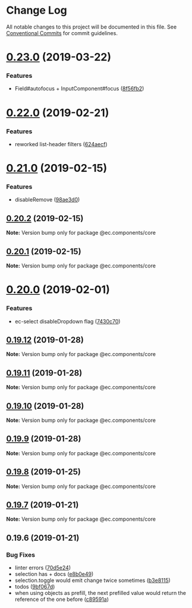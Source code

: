 # Change Log

All notable changes to this project will be documented in this file.
See [Conventional Commits](https://conventionalcommits.org) for commit guidelines.

# [0.23.0](https://github.com/entrecode/ec.components/compare/@ec.components/core@0.22.0...@ec.components/core@0.23.0) (2019-03-22)


### Features

* Field#autofocus + InputComponent#focus ([8f56fb2](https://github.com/entrecode/ec.components/commit/8f56fb2))





# [0.22.0](https://github.com/entrecode/ec.components/compare/@ec.components/core@0.21.0...@ec.components/core@0.22.0) (2019-02-21)


### Features

* reworked list-header filters ([624aecf](https://github.com/entrecode/ec.components/commit/624aecf))





# [0.21.0](https://github.com/entrecode/ec.components/compare/@ec.components/core@0.20.2...@ec.components/core@0.21.0) (2019-02-15)


### Features

* disableRemove ([98ae3d0](https://github.com/entrecode/ec.components/commit/98ae3d0))





## [0.20.2](https://github.com/entrecode/ec.components/compare/@ec.components/core@0.20.1...@ec.components/core@0.20.2) (2019-02-15)

**Note:** Version bump only for package @ec.components/core





## [0.20.1](https://github.com/entrecode/ec.components/compare/@ec.components/core@0.20.0...@ec.components/core@0.20.1) (2019-02-15)

**Note:** Version bump only for package @ec.components/core





# [0.20.0](https://github.com/entrecode/ec.components/compare/@ec.components/core@0.19.12...@ec.components/core@0.20.0) (2019-02-01)


### Features

* ec-select disableDropdown flag ([7430c70](https://github.com/entrecode/ec.components/commit/7430c70))





## [0.19.12](https://github.com/entrecode/ec.components/compare/@ec.components/core@0.19.11...@ec.components/core@0.19.12) (2019-01-28)

**Note:** Version bump only for package @ec.components/core





## [0.19.11](https://github.com/entrecode/ec.components/compare/@ec.components/core@0.19.10...@ec.components/core@0.19.11) (2019-01-28)

**Note:** Version bump only for package @ec.components/core





## [0.19.10](https://github.com/entrecode/ec.components/compare/@ec.components/core@0.19.9...@ec.components/core@0.19.10) (2019-01-28)

**Note:** Version bump only for package @ec.components/core





## [0.19.9](https://github.com/entrecode/ec.components/compare/@ec.components/core@0.19.8...@ec.components/core@0.19.9) (2019-01-28)

**Note:** Version bump only for package @ec.components/core





## [0.19.8](https://github.com/entrecode/ec.components/compare/@ec.components/core@0.19.7...@ec.components/core@0.19.8) (2019-01-25)

**Note:** Version bump only for package @ec.components/core





## [0.19.7](https://github.com/entrecode/ec.components/compare/@ec.components/core@0.19.7...@ec.components/core@0.19.7) (2019-01-21)

**Note:** Version bump only for package @ec.components/core





## 0.19.6 (2019-01-21)


### Bug Fixes

* linter errors ([70d5e24](https://github.com/entrecode/ec.components/commit/70d5e24))
* selection has + docs ([e8b0e49](https://github.com/entrecode/ec.components/commit/e8b0e49))
* selection.toggle would emit change twice sometimes ([b3e8115](https://github.com/entrecode/ec.components/commit/b3e8115))
* todos ([9bf067d](https://github.com/entrecode/ec.components/commit/9bf067d))
* when using objects as prefill, the next prefilled value would return the reference of the one before ([c89591a](https://github.com/entrecode/ec.components/commit/c89591a))
